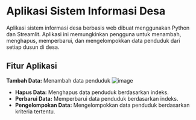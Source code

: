 # Aplikasi Sistem Informasi Desa

Aplikasi sistem informasi desa berbasis web dibuat menggunakan Python dan Streamlit. Aplikasi ini memungkinkan pengguna untuk menambah, menghapus, memperbarui, dan mengelompokkan data penduduk dari setiap dusun di desa.

## Fitur Aplikasi
**Tambah Data:** Menambah data penduduk 
![image](https://github.com/user-attachments/assets/1e4736f1-1b4c-4b50-bd55-36c6d27000db)

- **Hapus Data:** Menghapus data penduduk berdasarkan indeks.
- **Perbarui Data:** Memperbarui data penduduk berdasarkan indeks.
- **Pengelompokan Data:** Mengelompokkan data penduduk berdasarkan kriteria tertentu.
